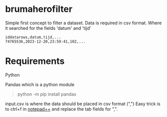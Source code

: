 # brumaherofilter
Simple first concept to filter a dataset.
Data is required in csv format. Where it searched for the fields 'datum' and 'tijd'
```
iddatarows,datum,tijd,...
74765536,2023-12-20,23:59:41,102,...
```

# Requirements
Python

Pandas which is a python module
> python -m pip install pandas

input.csv is where the data should be placed in csv format (",")
Easy trick is to ctrl+f in [notepad++](https://notepad-plus-plus.org/downloads/) and replace the tab fields for ",".